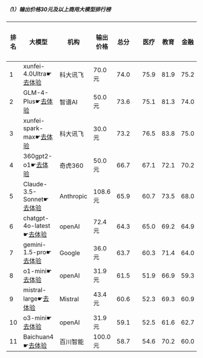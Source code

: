 ##### （1）输出价格30元及以上商用大模型排行榜
|排名|大模型|机构|输出价格|总分| |医疗|教育|金融|法律|行政公务|心理健康|推理与数学计算|语言与指令遵从|
|---|-----|---|-------|---|-|----|---|---|---|------|-------|-----------|------------|
|1|xunfei-4.0Ultra☛[去体验](https://easyllm.site/static/modelcompare.html?type=proprietary)|科大讯飞|70.0元|74.0| |        75.9|81.9|75.2|66.7|        72.0|61.2|        77.2|82.3|
|2|GLM-4-Plus☛[去体验](https://easyllm.site/static/modelcompare.html?type=proprietary)|智谱AI|50.0元|73.6| |        75.1|81.3|74.0|63.1|        76.7|59.0|        75.2|84.1|
|3|xunfei-spark-max☛[去体验](https://easyllm.site/static/modelcompare.html?type=proprietary)|科大讯飞|30.0元|73.2| |        76.5|83.8|75.0|66.5|        70.4|59.0|        75.6|79.3|
|4|360gpt2-o1☛[去体验](https://easyllm.site/static/modelcompare.html?type=proprietary)|奇虎360|50.0元|66.7| |        67.1|72.1|70.2|49.6|        70.5|52.0|        74.6|77.4|
|5|Claude-3.5-Sonnet☛[去体验](https://easyllm.site/static/modelcompare.html?type=proprietary)|Anthropic|108.6元|65.9| |        60.7|73.5|68.0|54.7|        64.0|40.5|        80.1|85.3|
|6|chatgpt-4o-latest☛[去体验](https://easyllm.site/static/modelcompare.html?type=proprietary)|openAI|72.4元|64.3| |        65.0|69.2|64.9|41.7|        64.0|49.5|        79.1|80.8|
|7|gemini-1.5-pro☛[去体验](https://easyllm.site/static/modelcompare.html?type=proprietary)|Google|36.0元|63.7| |        60.3|71.4|64.0|35.8|        69.7|50.8|        80.1|77.8|
|8|o1-mini☛[去体验](https://easyllm.site/static/modelcompare.html?type=proprietary)|openAI|31.9元|61.5| |        51.9|66.9|59.3|28.3|        77.1|42.5|        84.3|81.7|
|9|mistral-large☛[去体验](https://easyllm.site/static/modelcompare.html?type=proprietary)|Mistral|43.4元|60.6| |        52.3|69.3|60.9|34.8|        66.5|47.1|        76.9|77.3|
|10|o3-mini☛[去体验](https://easyllm.site/static/modelcompare.html?type=proprietary)|openAI|31.9元|59.1| |        52.5|61.6|62.7|32.4|        62.2|42.5|        84.0|74.8|
|11|Baichuan4☛[去体验](https://easyllm.site/static/modelcompare.html?type=proprietary)|百川智能|100.0元|58.7| |        54.6|70.2|60.0|39.3|        62.0|48.5|        56.8|77.9|
    
